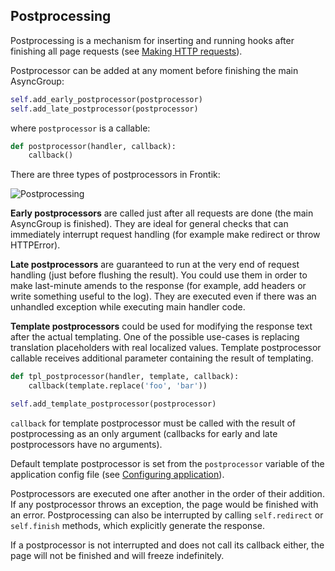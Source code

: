 ## Postprocessing

Postprocessing is a mechanism for inserting and running hooks after finishing all page requests
(see [Making HTTP requests](/docs/http-client.md)).

Postprocessor can be added at any moment before finishing the main AsyncGroup:

```python
self.add_early_postprocessor(postprocessor)
self.add_late_postprocessor(postprocessor)
```

where `postprocessor` is a callable:

```python
def postprocessor(handler, callback):
    callback()
```

There are three types of postprocessors in Frontik:

![Postprocessing](/docs/postprocessing.png)

__Early postprocessors__ are called just after all requests are done (the main AsyncGroup is finished). They are ideal
for general checks that can immediately interrupt request handling (for example make redirect or throw HTTPError).

__Late postprocessors__ are guaranteed to run at the very end of request handling (just before flushing the result).
You could use them in order to make last-minute amends to the response (for example, add headers or write something
useful to the log). They are executed even if there was an unhandled exception while executing main handler code.

__Template postprocessors__ could be used for modifying the response text after the actual templating.
One of the possible use-cases is replacing translation placeholders with real localized values.
Template postprocessor callable receives additional parameter containing the result of templating.

```python
def tpl_postprocessor(handler, template, callback):
    callback(template.replace('foo', 'bar'))

self.add_template_postprocessor(postprocessor)
```

`callback` for template postprocessor must be called with the result of postprocessing as an only argument
(callbacks for early and late postprocessors have no arguments).

Default template postprocessor is set from the `postprocessor` variable of the application config file
(see [Configuring application](/docs/config-app.md)).

Postprocessors are executed one after another in the order of their addition.
If any postprocessor throws an exception, the page would be finished with an error.
Postprocessing can also be interrupted by calling `self.redirect` or `self.finish`
methods, which explicitly generate the response.

If a postprocessor is not interrupted and does not call its callback either, the page will not be finished
and will freeze indefinitely.
